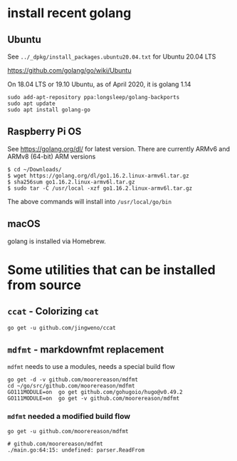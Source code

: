 install recent golang
=====================

Ubuntu
------

See `../_dpkg/install_packages.ubuntu20.04.txt` for Ubuntu 20.04 LTS

https://github.com/golang/go/wiki/Ubuntu

On 18.04 LTS or 19.10 Ubuntu, as of April 2020, it is golang 1.14

```
sudo add-apt-repository ppa:longsleep/golang-backports
sudo apt update
sudo apt install golang-go
```

Raspberry Pi OS
---------------

See https://golang.org/dl/ for latest version. There are currently ARMv6 and ARMv8 (64-bit) ARM versions

```console
$ cd ~/Downloads/
$ wget https://golang.org/dl/go1.16.2.linux-armv6l.tar.gz
$ sha256sum go1.16.2.linux-armv6l.tar.gz
$ sudo tar -C /usr/local -xzf go1.16.2.linux-armv6l.tar.gz
```

The above commands will install into `/usr/local/go/bin`

macOS
-----

golang is installed via Homebrew.

Some utilities that can be installed from source
================================================

`ccat` - Colorizing `cat`
-------------------------

```shell
go get -u github.com/jingweno/ccat
```

`mdfmt` - markdownfmt replacement
---------------------------------

`mdfmt` needs to use a modules, needs a special build flow

```shell
go get -d -v github.com/moorereason/mdfmt
cd ~/go/src/github.com/moorereason/mdfmt
GO111MODULE=on  go get github.com/gohugoio/hugo@v0.49.2
GO111MODULE=on  go get -v github.com/moorereason/mdfmt
```

### `mdfmt` needed a modified build flow

```
go get -u github.com/moorereason/mdfmt

# github.com/moorereason/mdfmt
./main.go:64:15: undefined: parser.ReadFrom
```

